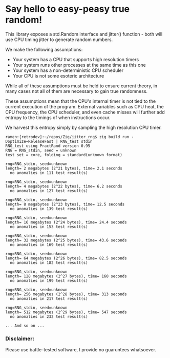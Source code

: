 # Say hello to easy-peasy true random!

This library exposes a std.Random interface and jitter() function -
both will use CPU timing jitter to generate random numbers.

We make the following assumptions:
- Your system has a CPU that supports high resolution timers
- Your system runs other processes at the same time as this one
- Your system has a non-deterministic CPU scheduler
- Your CPU is not some esoteric architecture

While all of these assumptions must be held to ensure current theory,
in many cases not all of them are necessary to gain true randomness.

These assumptions mean that the CPU's internal timer is not tied to
the current execution of the program. External variables such as CPU
heat, the CPU frequency, the CPU scheduler, and even cache misses will
further add entropy to the timings of when instructions occur.

We harvest this entropy simply by sampling the high resolution CPU timer.

```
ramen:[retrodev]:~/repos/Zig/jitter_rng$ zig build run -Doptimize=ReleaseFast | RNG_test stdin
RNG_test using PractRand version 0.95
RNG = RNG_stdin, seed = unknown
test set = core, folding = standard(unknown format)

rng=RNG_stdin, seed=unknown
length= 2 megabytes (2^21 bytes), time= 2.1 seconds
  no anomalies in 111 test result(s)

rng=RNG_stdin, seed=unknown
length= 4 megabytes (2^22 bytes), time= 6.2 seconds
  no anomalies in 127 test result(s)

rng=RNG_stdin, seed=unknown
length= 8 megabytes (2^23 bytes), time= 12.5 seconds
  no anomalies in 139 test result(s)

rng=RNG_stdin, seed=unknown
length= 16 megabytes (2^24 bytes), time= 24.4 seconds
  no anomalies in 153 test result(s)

rng=RNG_stdin, seed=unknown
length= 32 megabytes (2^25 bytes), time= 43.6 seconds
  no anomalies in 169 test result(s)

rng=RNG_stdin, seed=unknown
length= 64 megabytes (2^26 bytes), time= 82.5 seconds
  no anomalies in 182 test result(s)

rng=RNG_stdin, seed=unknown
length= 128 megabytes (2^27 bytes), time= 160 seconds
  no anomalies in 199 test result(s)

rng=RNG_stdin, seed=unknown
length= 256 megabytes (2^28 bytes), time= 313 seconds
  no anomalies in 217 test result(s)

rng=RNG_stdin, seed=unknown
length= 512 megabytes (2^29 bytes), time= 547 seconds
  no anomalies in 232 test result(s)

... And so on ...
```

### Disclaimer:

Please use battle-tested software, I provide no guaruntees whatsoever.
